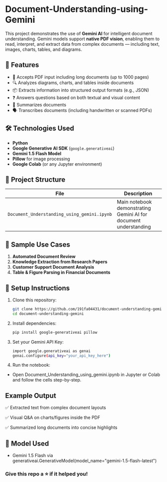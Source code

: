 # Document-Understanding-using-Gemini

This project demonstrates the use of **Gemini AI** for intelligent document understanding. Gemini models support **native PDF vision**, enabling them to read, interpret, and extract data from complex documents — including text, images, charts, tables, and diagrams.

## 🚀 Features

- 📄 Accepts PDF input including long documents (up to 1000 pages)
- 🔍 Analyzes diagrams, charts, and tables inside documents
- 📦 Extracts information into structured output formats (e.g., JSON)
- ❓ Answers questions based on both textual and visual content
- 📝 Summarizes documents
- 🗣️ Transcribes documents (including handwritten or scanned PDFs)

## 🛠️ Technologies Used

- **Python**
- **Google Generative AI SDK** (`google.generativeai`)
- **Gemini 1.5 Flash Model**
- **Pillow** for image processing
- **Google Colab** (or any Jupyter environment)

## 📁 Project Structure

| File | Description |
|------|-------------|
| `Document_Understanding_using_gemini.ipynb` | Main notebook demonstrating Gemini AI for document understanding |

## 📸 Sample Use Cases

1. **Automated Document Review**
2. **Knowledge Extraction from Research Papers**
3. **Customer Support Document Analysis**
4. **Table & Figure Parsing in Financial Documents**

## 🔧 Setup Instructions

1. Clone this repository:
   ```bash
   git clone https://github.com/191fa04431/document-understanding-gemini.git
   cd document-understanding-gemini

2. Install dependencies:
    ```bash
    pip install google-generativeai pillow

3. Set your Gemini API Key:
   ```bash
   import google.generativeai as genai
   genai.configure(api_key="your_api_key_here")

5. Run the notebook:
  - Open Document_Understanding_using_gemini.ipynb in Jupyter or Colab and follow the cells step-by-step.

## Example Output
✅ Extracted text from complex document layouts

✅ Visual Q&A on charts/figures inside the PDF

✅ Summarized long documents into concise highlights

## 🤖 Model Used
- Gemini 1.5 Flash via generativeai.GenerativeModel(model_name="gemini-1.5-flash-latest")

### Give this repo a ⭐ if it helped you!
